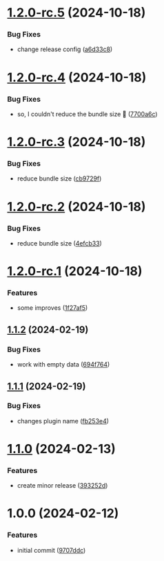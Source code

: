 # [1.2.0-rc.5](https://github.com/rushelex/rollup-plugin-circular-dependencies/compare/v1.2.0-rc.4...v1.2.0-rc.5) (2024-10-18)


### Bug Fixes

* change release config ([a6d33c8](https://github.com/rushelex/rollup-plugin-circular-dependencies/commit/a6d33c84b6aac252fdc58272abf52bac46799b15))

# [1.2.0-rc.4](https://github.com/rushelex/rollup-plugin-circular-dependencies/compare/v1.2.0-rc.3...v1.2.0-rc.4) (2024-10-18)


### Bug Fixes

* so, I couldn't reduce the bundle size 🥲 ([7700a6c](https://github.com/rushelex/rollup-plugin-circular-dependencies/commit/7700a6ca96763a4a72dfa8165108e71a45f8bad6))

# [1.2.0-rc.3](https://github.com/rushelex/rollup-plugin-circular-dependencies/compare/v1.2.0-rc.2...v1.2.0-rc.3) (2024-10-18)


### Bug Fixes

* reduce bundle size ([cb9729f](https://github.com/rushelex/rollup-plugin-circular-dependencies/commit/cb9729f09ea3502e90b9082c6598f5bf731ef91c))

# [1.2.0-rc.2](https://github.com/rushelex/rollup-plugin-circular-dependencies/compare/v1.2.0-rc.1...v1.2.0-rc.2) (2024-10-18)


### Bug Fixes

* reduce bundle size ([4efcb33](https://github.com/rushelex/rollup-plugin-circular-dependencies/commit/4efcb339b52f3376e7c9fa8d5cafcac3159b3f93))

# [1.2.0-rc.1](https://github.com/rushelex/rollup-plugin-circular-dependencies/compare/v1.1.2...v1.2.0-rc.1) (2024-10-18)


### Features

* some improves ([1f27af5](https://github.com/rushelex/rollup-plugin-circular-dependencies/commit/1f27af5656abed8ae9a416c346f5060033d248a4))

## [1.1.2](https://github.com/rushelex/rollup-plugin-circular-dependencies/compare/v1.1.1...v1.1.2) (2024-02-19)


### Bug Fixes

* work with empty data ([694f764](https://github.com/rushelex/rollup-plugin-circular-dependencies/commit/694f764da76e2ca8a73d7a0a52bc0abaa48aa530))

## [1.1.1](https://github.com/rushelex/rollup-plugin-circular-dependencies/compare/v1.1.0...v1.1.1) (2024-02-19)


### Bug Fixes

* changes plugin name ([fb253e4](https://github.com/rushelex/rollup-plugin-circular-dependencies/commit/fb253e4e9041fcf3d228d8900553e0466bffde1a))

# [1.1.0](https://github.com/rushelex/rollup-plugin-circular-dependencies/compare/v1.0.0...v1.1.0) (2024-02-13)


### Features

* create minor release ([393252d](https://github.com/rushelex/rollup-plugin-circular-dependencies/commit/393252d4f5a669a0c606591ac47bb414b7a7f0ea))

# 1.0.0 (2024-02-12)


### Features

* initial commit ([9707ddc](https://github.com/rushelex/rollup-plugin-circular-dependencies/commit/9707ddc6007a181c8b34669b265be356edd96e00))
